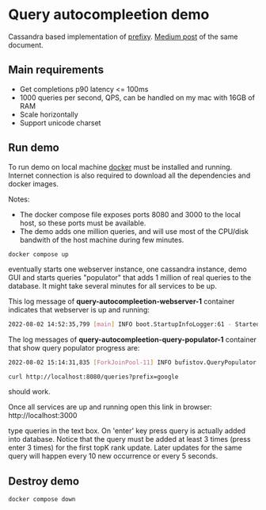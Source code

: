 # Query autocompleetion demo

Cassandra based implementation of [prefixy](https://prefixy.github.io/).
[Medium post](https://medium.com/@prefixyteam/how-we-built-prefixy-a-scalable-prefix-search-service-for-powering-autocomplete-c20f98e2eff1)
of the same document.

## Main requirements

- Get completions p90 latency <= 100ms
- 1000 queries per second, QPS, can be handled on my mac with 16GB of RAM
- Scale horizontally
- Support unicode charset

## Run demo

To run demo on local machine [docker](https://www.docker.com/)
must be installed and running. Internet connection is also required
to download all the dependencies and docker images.

Notes:

- The docker compose file
exposes ports 8080 and 3000 to the local host, so these ports must be available.
- The demo adds one million queries, and will use most of the CPU/disk
bandwith of the host machine during few minutes.

```bash
docker compose up
```

eventually starts one webserver instance, one cassandra instance, demo GUI
and starts queries "populator" that adds 1 million of real queries to
the database. It might take several minutes for all services to be up.

This log message of **query-autocompleetion-webserver-1** container indicates that webserver is up and running:

```bash
2022-08-02 14:52:35,799 [main] INFO boot.StartupInfoLogger:61 - Started Application in 7.621 seconds (JVM running for 9.336)
```

The log messages of **query-autocompleetion-query-populator-1** container
that show query populator progress are:

```bash
2022-08-02 15:14:31,835 [ForkJoinPool-11] INFO bufistov.QueryPopulator:134 - 970000 queries done...
```

```aidl
curl http://localhost:8080/queries?prefix=google
```

should work.

Once all services are up and running open this link in browser:
http://localhost:3000

type queries in the text box. On 'enter' key press query is actually
added into database. Notice that the query must be added at least 3 times (press enter 3 times)
for the first topK rank update. Later updates for the same query
will happen every 10 new occurrence or every 5 seconds.

## Destroy demo

```bash
docker compose down
```
